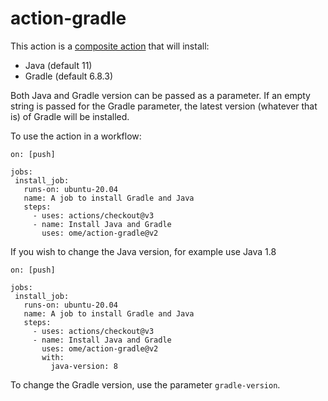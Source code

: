# action-gradle

This action is a [composite action](https://docs.github.com/en/actions/creating-actions/creating-a-composite-action)
that will install:
 - Java (default 11)
 - Gradle (default 6.8.3)

Both Java and Gradle version can be passed as a parameter.
If an empty string is passed for the Gradle parameter, the latest version (whatever that is) of Gradle will be installed.

 To use the action in a workflow:

 ```
on: [push]

jobs:
  install_job:
    runs-on: ubuntu-20.04
    name: A job to install Gradle and Java
    steps:
      - uses: actions/checkout@v3
      - name: Install Java and Gradle
        uses: ome/action-gradle@v2
 ```

If you wish to change the Java version, for example use Java 1.8

 ```
on: [push]

jobs:
  install_job:
    runs-on: ubuntu-20.04
    name: A job to install Gradle and Java
    steps:
      - uses: actions/checkout@v3
      - name: Install Java and Gradle
        uses: ome/action-gradle@v2
        with:
          java-version: 8
 ```

 To change the Gradle version, use the parameter ``gradle-version``.

